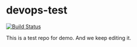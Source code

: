 # devops-test

[![Build Status](https://img.shields.io/badge/Jenkins-D24939?style=for-the-badge&logo=Jenkins&logoColor=white)](https://9484-103-152-180-156.in.ngrok.io/job/devops-test-PIPELINE/)

This is a test repo for demo. 
And we keep editing it.
